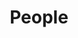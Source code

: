 ---
layout: profiles
permalink: /en/people/
title: People
description: 
nav: true
nav_order: 5
lang: en
profiles:
  - align: right
    image: AlexanderAdamLaurence.JPG
    image_circular: false
    name: Alexander Adam Laurence
    more_info: >
      <p>Founder of the Laurence family archive</p>
      <p>Born 1992</p>
    content: |
      <h2>Alexander Adam Laurence</h2>
      <p>Alexander, born to Nepalese parents of the Chhetri-Bhattarai caste, spend the vast majority of his youth in London, UK where he called home. After his parents' divorce in 1996, Alex spent his childhood living together with his mother Rhea, and his brother, Avi. Alex studied and recieved a masters degree in neuroscience at the University of Edinburgh. Alex also studied machine learning at the University of Oxford under the tutorship of Dr. Cezar Ionescu.</p>
      <p>Alex moved to Japan in 2019 after recieving a job offer at Hitachi Ltd, at the age of 27, where he eventually married Rino Laurence in 2023, at the age of 31.</p>
  - align: left
    image: RinoLaurence.JPG
    image_circular: false
    name: Rino Laurence
    more_info: >
      <p>Co-founder of the Laurence family archive</p>
      <p>Born 1996</p>
    content: |
      <h2>Rino Laurence</h2>
      <p>Rino was born in Nagoya, Japan to a Japanese mother and a Zainichi-Korean father. Following the passing of her father, she relocated to Okazaki with her mother Takako and brother Hiroki, where her family grew to include her step-father Masanobu, step-sister, and half-brother Kento.</p>
      <p>Pursuing higher education, Rino studied pharmacy and nursing, ultimately earning her nursing degree. She began her professional career as a registered nurse at Shinshu University Hospital in Matsumoto, Nagano, where she served for three years. In 2022, she returned to Nagoya and married Alexander Laurence the following year at age 27.</p>
---